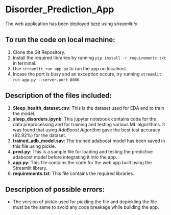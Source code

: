 # Disorder_Prediction_App

The web application has been deployed [here](https://sleepdisorderpredictionapp-c9bz3wggwq9jkata4qfvez.streamlit.app/) using *streamlit.io*

## To run the code on local machine:
1. Clone the Git Repository.
2. Install the required libraries by running `pip install -r requirements.txt` in terminal.
3. Use `streamlit run app.py` to run the app on localhost.
4. Incase the port is busy and an exception occurs, try running `streamlit run app.py --server.port 8080`.

## Description of the files included:
1. **Sleep_health_dataset.csv**: This is the dataset used for EDA and to train the model.
2. **sleep_disorders.ipynb**: This jupyter notebook contains code for the data preprocessing and for training and testing various ML algorithms. It was found that using *AdaBoost Algorithm* gave the best test accuracy (92.92%) for the dataset.
3. **trained_adb_model.sav**: The trained adaboost model has been saved in this file using pickle.
4. **pred.py**: This is a sample file for loading and testing the predictive adaboost model before integrating it into the app.
5. **app.py**: This file contains the code for the web app built using the Streamlit library.
6. **requirements.txt**: This file contains the required libraries.

## Description of possible errors:
* The version of pickle used for pickling the file and depickling the file must be the same to avoid any code breakage while building the app.

